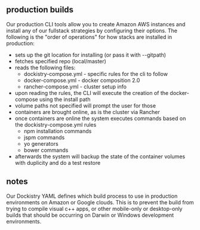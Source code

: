 ## production builds
Our production CLI tools allow you to create Amazon AWS instances and install any of our fullstack strategies by configuring their options.
The following is the "order of operations" for how stacks are installed in production:

- sets up the git location for installing (or pass it with --gitpath)
- fetches specified repo (local/master)
- reads the following files:
    * dockistry-compose.yml - specific rules for the cli to follow
    * docker-compose.yml - docker composition 2.0
    * rancher-compose.yml - cluster setup info
- upon reading the rules, the CLI will execute the creation of the docker-compose using the install path
- volume paths not specified will prompt the user for those
- containers are brought online, as is the cluster via Rancher
- once containers are online the system executes commands based on the dockistry-compose.yml rules
   * npm installation commands
   * jspm commands
   * yo generators
   * bower commands
- afterwards the system will backup the state of the container volumes with duplicity and do a test restore


## notes
Our Dockistry YAML defines which build process to use in production environments on Amazon or Google clouds.  This is to prevent the build from trying to compile visual c++ apps, or other mobile-only or desktop-only builds that should be occurring on Darwin or Windows development environments.

